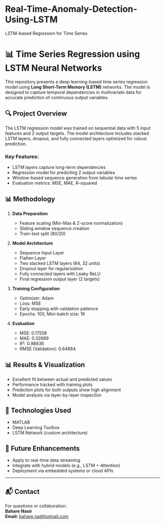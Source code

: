 # Real-Time-Anomaly-Detection-Using-LSTM
LSTM-based Regression for Time Series
# 📊 Time Series Regression using LSTM Neural Networks

This repository presents a deep learning-based time series regression model using **Long Short-Term Memory (LSTM)** networks. The model is designed to capture temporal dependencies in multivariate data for accurate prediction of continuous output variables.

## 🔍 Project Overview

The LSTM regression model was trained on sequential data with 5 input features and 2 output targets. The model architecture includes stacked LSTM layers, dropout, and fully connected layers optimized for robust prediction.

### Key Features:
- LSTM layers capture long-term dependencies
- Regression model for predicting 2 output variables
- Window-based sequence generation from tabular time series
- Evaluation metrics: MSE, MAE, R-squared

## 📊 Methodology

1. **Data Preparation**
   - Feature scaling (Min-Max & Z-score normalization)
   - Sliding window sequence creation
   - Train-test split (80/20)

2. **Model Architecture**
   - Sequence Input Layer
   - Flatten Layer
   - Two stacked LSTM layers (64, 32 units)
   - Dropout layer for regularization
   - Fully connected layers with Leaky ReLU
   - Final regression output layer (2 targets)

3. **Training Configuration**
   - Optimizer: Adam
   - Loss: MSE
   - Early stopping with validation patience
   - Epochs: 100, Mini-batch size: 16

4. **Evaluation**
   - MSE: 0.17558
   - MAE: 0.32689
   - R²: 0.98836
   - RMSE (Validation): 0.64884

## 📊 Results & Visualization

- Excellent fit between actual and predicted values
- Performance tracked with training plots
- Prediction plots for both outputs show high alignment
- Model analysis via layer-by-layer inspection

## 🧪 Technologies Used

- MATLAB
- Deep Learning Toolbox
- LSTM Network (custom architecture)

## 🚀 Future Enhancements

- Apply to real-time data streaming
- Integrate with hybrid models (e.g., LSTM + Attention)
- Deployment via embedded systems or cloud APIs

---

## 📬 Contact

For questions or collaboration:  
**Bahare Nasir**  
**Email:** bahare.na@hotmail.com

